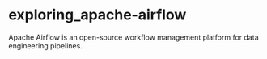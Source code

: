 # exploring_apache-airflow
Apache Airflow is an open-source workflow management platform for data engineering pipelines.
